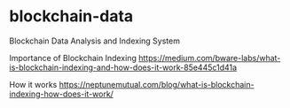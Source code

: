 # blockchain-data
Blockchain Data Analysis and Indexing System

Importance of Blockchain Indexing
https://medium.com/bware-labs/what-is-blockchain-indexing-and-how-does-it-work-85e445c1d41a

How it works
https://neptunemutual.com/blog/what-is-blockchain-indexing-how-does-it-work/

